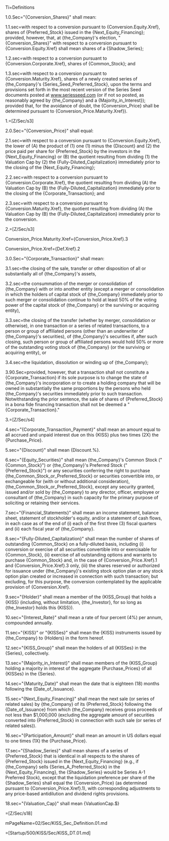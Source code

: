 Ti=Definitions

1.0.Sec="{Conversion_Shares}" shall mean:

1.1.sec=with respect to a conversion pursuant to {Conversion.Equity.Xref}, shares of {Preferred_Stock} issued in the {Next_Equity_Financing}; provided, however, that, at {the_Company}'s election, "{Conversion_Shares}" with respect to a conversion pursuant to {Conversion.Equity.Xref} shall mean shares of a {Shadow_Series};

1.2.sec=with respect to a conversion pursuant to {Conversion.Corporate.Xref}, shares of {Common_Stock}; and

1.3.sec=with respect to a conversion pursuant to {Conversion.Maturity.Xref}, shares of a newly created series of {the_Company}'s {Series_Seed_Preferred_Stock}, upon the terms and provisions set forth in the most recent version of the Series Seed documents posted at www.seriesseed.com (or if not so posted, as reasonably agreed by {the_Company} and a {Majority_in_Interest}); provided that, for the avoidance of doubt, the {Conversion_Price} shall be determined pursuant to {Conversion_Price.Maturity.Xref}).

1.=[Z/Sec/s3]

2.0.Sec="{Conversion_Price}" shall equal:

2.1.sec=with respect to a conversion pursuant to {Conversion.Equity.Xref}, the lower of (A) the product of (1) one (1) minus the {Discount} and (2) the price paid per share for {Preferred_Stock} by the investors in the {Next_Equity_Financing} or (B) the quotient resulting from dividing (1) the Valuation Cap by (2) the {Fully-Diluted_Capitalization} immediately prior to the closing of the {Next_Equity_Financing};

2.2.sec=with respect to a conversion pursuant to {Conversion.Corporate.Xref}, the quotient resulting from dividing (A) the Valuation Cap by (B) the {Fully-Diluted_Capitalization} immediately prior to the closing of the {Corporate_Transaction}; and

2.3.sec=with respect to a conversion pursuant to {Conversion.Maturity.Xref}, the quotient resulting from dividing (A) the Valuation Cap by (B) the {Fully-Diluted_Capitalization} immediately prior to the conversion.

2.=[Z/Sec/s3]

Conversion_Price.Maturity.Xref={Conversion_Price.Xref}.3

Conversion_Price.Xref={Def.Xref}.2

3.0.Sec="{Corporate_Transaction}" shall mean:

3.1.sec=the closing of the sale, transfer or other disposition of all or substantially all of {the_Company}'s assets,

3.2.sec=the consummation of the merger or consolidation of {the_Company} with or into another entity (except a merger or consolidation in which the holders of capital stock of {the_Company} immediately prior to such merger or consolidation continue to hold at least 50% of the voting power of the capital stock of {the_Company} or the surviving or acquiring entity),

3.3.sec=the closing of the transfer (whether by merger, consolidation or otherwise), in one transaction or a series of related transactions, to a person or group of affiliated persons (other than an underwriter of {the_Company}'s securities), of {the_Company}'s securities if, after such closing, such person or group of affiliated persons would hold 50% or more of the outstanding voting stock of {the_Company} (or the surviving or acquiring entity), or

3.4.sec=the liquidation, dissolution or winding up of {the_Company};

3.90.Sec=provided, however, that a transaction shall not constitute a {Corporate_Transaction} if its sole purpose is to change the state of {the_Company}'s incorporation or to create a holding company that will be owned in substantially the same proportions by the persons who held {the_Company}'s securities immediately prior to such transaction.  Notwithstanding the prior sentence, the sale of shares of {Preferred_Stock} in a bona fide financing transaction shall not be deemed a "{Corporate_Transaction}."

3.=[Z/Sec/s4]

4.sec="{Corporate_Transaction_Payment}" shall mean an amount equal to all accrued and unpaid interest due on this {KISS} plus two times (2X) the {Purchase_Price}.

5.sec="{Discount}" shall mean {Discount.%}.

6.sec="{Equity_Securities}" shall mean {the_Company}'s Common Stock ("{Common_Stock}") or {the_Company}'s Preferred Stock ("{Preferred_Stock}") or any securities conferring the right to purchase {the_Common_Stock_or_Preferred_Stock} or securities convertible into, or exchangeable for (with or without additional consideration), {the_Common_Stock_or_Preferred_Stock}, except any security granted, issued and/or sold by {the_Company} to any director, officer, employee or consultant of {the_Company} in such capacity for the primary purpose of soliciting or retaining their services.

7.sec="{Financial_Statements}" shall mean an income statement, balance sheet, statement of stockholder's equity, and/or a statement of cash flows, in each case as of the end of (i) each of the first three (3) fiscal quarters and (ii) each fiscal year of {the_Company}.

8.sec="{Fully-Diluted_Capitalization}" shall mean the number of shares of outstanding {Common_Stock} on a fully-diluted basis, including (i) conversion or exercise of all securities convertible into or exercisable for {Common_Stock}, (ii) exercise of all outstanding options and warrants to purchase {Common_Stock} and, in the case of {Conversion_Price.Xref}.1 and {Conversion_Price.Xref}.3 only, (iii) the shares reserved or authorized for issuance under {the_Company}'s existing stock option plan or any stock option plan created or increased in connection with such transaction; but excluding, for this purpose, the conversion contemplated by the applicable provision of {Conversion.Xref}.

9.sec="{Holder}" shall mean a member of the {KISS_Group} that holds a {KISS} (including, without limitation, {the_Investor}, for so long as {the_Investor} holds this {KISS}).

10.sec="{Interest_Rate}" shall mean a rate of four percent (4%) per annum, compounded annually.

11.sec="{KISS}" or "{KISSes}" shall mean the {KISS} instruments issued by {the_Company} to {Holders} in the form hereof.

12.sec="{KISS_Group}" shall mean the holders of all {KISSes} in the {Series}, collectively.

13.sec="{Majority_in_Interest}" shall mean members of the {KISS_Group} holding a majority in interest of the aggregate {Purchase_Prices} of all {KISSes} in the {Series}.

14.sec="{Maturity_Date}" shall mean the date that is eighteen (18) months following the {Date_of_Issuance}.

15.sec="{Next_Equity_Financing}" shall mean the next sale (or series of related sales) by {the_Company} of its {Preferred_Stock} following the {Date_of_Issuance} from which {the_Company} receives gross proceeds of not less than $1,000,000 (excluding the aggregate amount of securities converted into {Preferred_Stock} in connection with such sale (or series of related sales)).

16.sec="{Participation_Amount}" shall mean an amount in US dollars equal to one times (1X) the {Purchase_Price}. 

17.sec="{Shadow_Series}" shall mean shares of a series of {Preferred_Stock} that is identical in all respects to the shares of {Preferred_Stock} issued in the {Next_Equity_Financing} (e.g., if {the_Company} sells {Series_A_Preferred_Stock} in the {Next_Equity_Financing}, the {Shadow_Series} would be Series A-1 Preferred Stock), except that the liquidation preference per share of the {Shadow_Series} shall equal the {Conversion_Price} (as determined pursuant to {Conversion_Price.Xref}.1), with corresponding adjustments to any price-based antidilution and dividend rights provisions.

18.sec="{Valuation_Cap}" shall mean {ValuationCap.$}

=[Z/Sec/s18]
 
mPageName=02/Sec/KISS_Sec_Definition.01.md

=[Startup/500/KISS/Sec/KISS_DT.01.md]